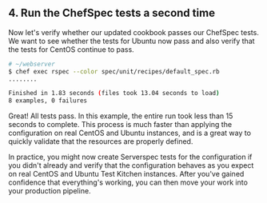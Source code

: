 ## 4. Run the ChefSpec tests a second time

Now let's verify whether our updated cookbook passes our ChefSpec tests. We want to see whether the tests for Ubuntu now pass and also verify that the tests for CentOS continue to pass.

```bash
# ~/webserver
$ chef exec rspec --color spec/unit/recipes/default_spec.rb
........

Finished in 1.83 seconds (files took 13.04 seconds to load)
8 examples, 0 failures
```

Great! All tests pass. In this example, the entire run took less than 15 seconds to complete. This process is much faster than applying the configuration on real CentOS and Ubuntu instances, and is a great way to quickly validate that the resources are properly defined.

In practice, you might now create Serverspec tests for the configuration if you didn't already and verify that the configuration behaves as you expect on real CentOS and Ubuntu Test Kitchen instances. After you've gained confidence that everything's working, you can then move your work into your production pipeline.

